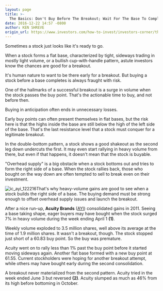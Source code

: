 ```yaml
---
layout: page
title: >-
  The Basics: Don't Buy Before The Breakout; Wait For The Base To Complete
date: 2016-12-22 14:57 -0800
author: KEN SHREVE
origin_url: https://www.investors.com/how-to-invest/investors-corner/the-basics-dont-buy-before-the-breakout-wait-for-the-base-to-complete/
---
```


Sometimes a stock just looks like it's ready to go.

When a stock forms a flat base, characterized by tight, sideways trading in mostly light volume, or a bullish cup-with-handle pattern, astute investors know the chances are good for a breakout.

It's human nature to want to be there early for a breakout. But buying a stock before a base completes is always fraught with risk.

One of the hallmarks of a successful breakout is a surge in volume when the stock passes the buy point. That's the actionable time to buy, and not before then.

Buying in anticipation often ends in unnecessary losses.

Early buy points can often present themselves in flat bases, but the risk here is that the highs inside the base are still below the high of the left side of the base. That's the last resistance level that a stock must conquer for a legitimate breakout.

In the double-bottom pattern, a stock shows a good shakeout as the second leg down undercuts the first. It may even start rallying in heavy volume from there, but even if that happens, it doesn't mean that the stock is buyable.

"Overhead supply" is a big obstacle when a stock bottoms out and tries to form the right side of a base. When the stock rallies back, those who bought on the way down are often tempted to sell to break even on their investment.

![ic_ayi_122216](https://www.investors.com/wp-content/uploads/2016/12/IC_ayi_122216.png)That's why heavy-volume gains are good to see when a stock builds the right side of a base. The buying demand must be strong enough to offset overhead supply issues and launch the breakout.

After a nice run-up, **Acuity Brands** ([AYI](https://research.investors.com/quote.aspx?symbol=AYI)) consolidated gains in 2011. Seeing a base taking shape, eager buyers may have bought when the stock surged 7% in heavy volume during the week ending April 1 **(1)**.

Weekly volume exploded to 3.5 million shares, well above its average at the time of 1.9 million shares. It wasn't a breakout, though. The stock stopped just short of a 60.83 buy point. So the buy was premature.

Acuity went on to rally less than 1% past the buy point before it started moving sideways again. Another flat base formed with a new buy point at 61.55. Current stockholders were hoping for another breakout attempt, while others may have bought early during the second consolidation.

A breakout never materialized from the second pattern. Acuity tried in the week ended June 3 but reversed **(2)**. Acuity slumped as much as 46% from its high before bottoming in October.
